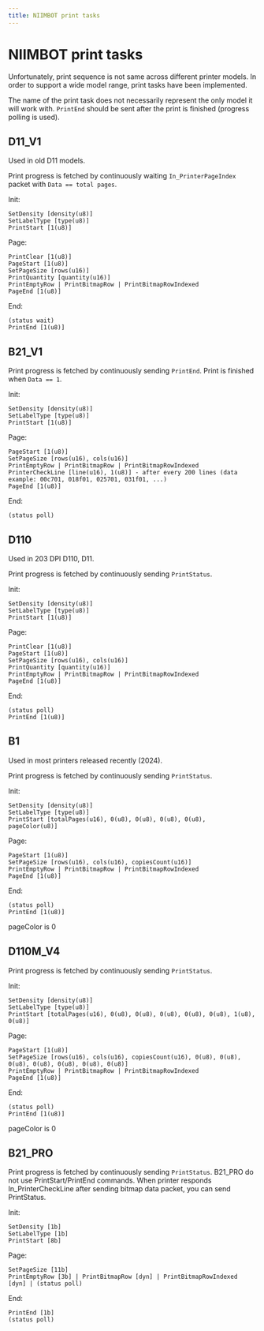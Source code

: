 ```yaml
---
title: NIIMBOT print tasks
---
```


# NIIMBOT print tasks

Unfortunately, print sequence is not same across different printer models.
In order to support a wide model range, print tasks have been implemented.

The name of the print task does not necessarily represent the only model it will work with.
`PrintEnd` should be sent after the print is finished (progress polling is used).

## D11_V1

Used in old D11 models.

Print progress is fetched by continuously waiting `In_PrinterPageIndex` packet with `Data == total pages`.

Init:

```
SetDensity [density(u8)]
SetLabelType [type(u8)]
PrintStart [1(u8)]
```

Page:

```
PrintClear [1(u8)]
PageStart [1(u8)]
SetPageSize [rows(u16)]
PrintQuantity [quantity(u16)]
PrintEmptyRow | PrintBitmapRow | PrintBitmapRowIndexed
PageEnd [1(u8)]
```

End:

```
(status wait)
PrintEnd [1(u8)]
```

## B21_V1

Print progress is fetched by continuously sending `PrintEnd`. Print is finished when `Data == 1`.

Init:

```
SetDensity [density(u8)]
SetLabelType [type(u8)]
PrintStart [1(u8)]
```

Page:

```
PageStart [1(u8)]
SetPageSize [rows(u16), cols(u16)]
PrintEmptyRow | PrintBitmapRow | PrintBitmapRowIndexed
PrinterCheckLine [line(u16), 1(u8)] - after every 200 lines (data example: 00c701, 018f01, 025701, 031f01, ...)
PageEnd [1(u8)]
```

End:

```
(status poll)
```

## D110

Used in 203 DPI D110, D11.

Print progress is fetched by continuously sending `PrintStatus`.

Init:

```
SetDensity [density(u8)]
SetLabelType [type(u8)]
PrintStart [1(u8)]
```

Page:

```
PrintClear [1(u8)]
PageStart [1(u8)]
SetPageSize [rows(u16), cols(u16)]
PrintQuantity [quantity(u16)]
PrintEmptyRow | PrintBitmapRow | PrintBitmapRowIndexed
PageEnd [1(u8)]
```

End:

```
(status poll)
PrintEnd [1(u8)]
```

## B1

Used in most printers released recently (2024).

Print progress is fetched by continuously sending `PrintStatus`.

Init:

```
SetDensity [density(u8)]
SetLabelType [type(u8)]
PrintStart [totalPages(u16), 0(u8), 0(u8), 0(u8), 0(u8), pageColor(u8)]
```

Page:

```
PageStart [1(u8)]
SetPageSize [rows(u16), cols(u16), copiesCount(u16)]
PrintEmptyRow | PrintBitmapRow | PrintBitmapRowIndexed
PageEnd [1(u8)]
```

End:

```
(status poll)
PrintEnd [1(u8)]
```

pageColor is 0


## D110M_V4

Print progress is fetched by continuously sending `PrintStatus`.

Init:

```
SetDensity [density(u8)]
SetLabelType [type(u8)]
PrintStart [totalPages(u16), 0(u8), 0(u8), 0(u8), 0(u8), 0(u8), 1(u8), 0(u8)]
```

Page:

```
PageStart [1(u8)]
SetPageSize [rows(u16), cols(u16), copiesCount(u16), 0(u8), 0(u8), 0(u8), 0(u8), 0(u8), 0(u8), 0(u8)]
PrintEmptyRow | PrintBitmapRow | PrintBitmapRowIndexed
PageEnd [1(u8)]
```

End:

```
(status poll)
PrintEnd [1(u8)]
```

pageColor is 0


## B21_PRO

Print progress is fetched by continuously sending `PrintStatus`. B21_PRO do not use PrintStart/PrintEnd commands.
When printer responds In_PrinterCheckLine after sending bitmap data packet, you can send PrintStatus.

Init:

```
SetDensity [1b]
SetLabelType [1b]
PrintStart [8b]
```

Page:

```
SetPageSize [11b]
PrintEmptyRow [3b] | PrintBitmapRow [dyn] | PrintBitmapRowIndexed [dyn] | (status poll)
```

End:

```
PrintEnd [1b]
(status poll)
```
